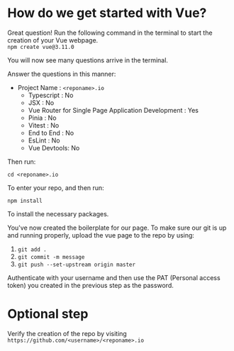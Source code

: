 # How do we get started with Vue?
Great question! Run the following command in the terminal to start the creation of your Vue webpage.\
` npm create vue@3.11.0 `

You will now see many questions arrive in the terminal.

Answer the questions in this manner:
- Project Name : `<reponame>.io`
    - Typescript : No
    - JSX : No
    - Vue Router for Single Page Application Development : Yes
    - Pinia : No
    - Vitest : No
    - End to End : No
    - EsLint : No
    - Vue Devtools: No

Then run:

`cd <reponame>.io`

To enter your repo, and then run:

`npm install`

To install the necessary packages.

You've now created the boilerplate for our page. To make sure our git is up and running properly, upload the vue page to the repo by using:

1. ` git add . `
2. ` git commit -m message `
3. ` git push --set-upstream origin master `

Authenticate with your username and then use the PAT (Personal access token) you created in the previous step as the password.

# Optional step
Verify the creation of the repo by visiting `https://github.com/<username>/<reponame>.io`